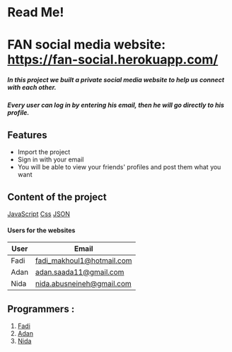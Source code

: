 # Read Me!
# FAN social media website: https://fan-social.herokuapp.com/
##### In this project we built a private social media website to help us connect with each other.
##### Every user can log in by entering his email, then he will go directly to his profile. 


## Features

- Import the project
- Sign in with your email
- You will be able to view your friends' profiles and post them what you want

## Content of the project

[JavaScript](https://github.com/WebAhead10/FAN/blob/main/server.js)
[Css](https://github.com/WebAhead10/FAN/blob/main/public/main-style.css)
[JSON](https://github.com/WebAhead10/FAN/blob/main/package.json)

#### Users for the websites

| User | Email |
| ------ | ------ |
| Fadi | fadi_makhoul1@hotmail.com  |
| Adan | adan.saada11@gmail.com|
| Nida | nida.abusneineh@gmail.com |

## Programmers :
1. [Fadi ](https://github.com/Fadii9)
2. [Adan](https://github.com/Adan-Sa)
3. [Nida](https://github.com/Nida1987)

